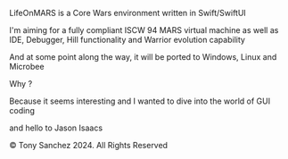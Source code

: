 LifeOnMARS  is a Core Wars environment written in Swift/SwiftUI

I'm aiming for a fully compliant ISCW 94 MARS virtual machine as well as IDE, Debugger, Hill functionality and Warrior evolution capability

And at some point along the way,  it will be ported to Windows, Linux and Microbee

Why ?

Because it seems interesting and I wanted to dive into the world of GUI coding

and hello to Jason Isaacs

© Tony Sanchez 2024. All Rights Reserved


